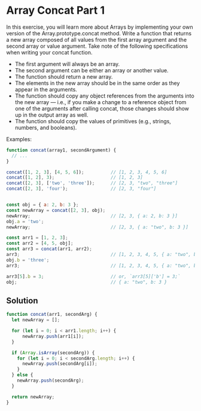 # Array Concat Part 1
In this exercise, you will learn more about Arrays by implementing your own version of the Array.prototype.concat method. Write a function that returns a new array composed of all values from the first array argument and the second array or value argument. Take note of the following specifications when writing your concat function.

- The first argument will always be an array.
- The second argument can be either an array or another value.
- The function should return a new array.
- The elements in the new array should be in the same order as they appear in the arguments.
- The function should copy any object references from the arguments into the new array — i.e., if you make a change to a reference object from one of the arguments after calling concat, those changes should show up in the output array as well.
- The function should copy the values of primitives (e.g., strings, numbers, and booleans).

Examples:
```js
function concat(array1, secondArgument) {
  // ...
}

concat([1, 2, 3], [4, 5, 6]);          // [1, 2, 3, 4, 5, 6]
concat([1, 2], 3);                     // [1, 2, 3]
concat([2, 3], ['two', 'three']);      // [2, 3, "two", "three"]
concat([2, 3], 'four');                // [2, 3, "four"]


const obj = { a: 2, b: 3 };
const newArray = concat([2, 3], obj);
newArray;                              // [2, 3, { a: 2, b: 3 }]
obj.a = 'two';
newArray;                              // [2, 3, { a: "two", b: 3 }]

const arr1 = [1, 2, 3];
const arr2 = [4, 5, obj];
const arr3 = concat(arr1, arr2);
arr3;                                  // [1, 2, 3, 4, 5, { a: "two", b: 3 }]
obj.b = 'three';
arr3;                                  // [1, 2, 3, 4, 5, { a: "two", b: "three" }]

arr3[5].b = 3;                         // or, `arr3[5]['b'] = 3;`
obj;                                   // { a: "two", b: 3 }
```


## Solution
```js
function concat(arr1, secondArg) {
  let newArray = [];

  for (let i = 0; i < arr1.length; i++) {
      newArray.push(arr1[i]);
  }

  if (Array.isArray(secondArg)) {
    for (let i = 0; i < secondArg.length; i++) {
      newArray.push(secondArg[i]);
    }
  } else {
    newArray.push(secondArg);
  }

  return newArray;
}
```